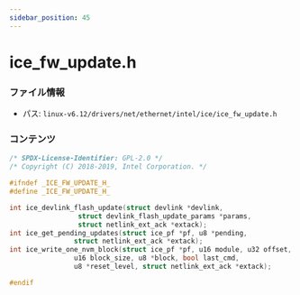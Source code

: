 ```yaml
---
sidebar_position: 45
---
```

# ice_fw_update.h

### ファイル情報

- パス: `linux-v6.12/drivers/net/ethernet/intel/ice/ice_fw_update.h`

### コンテンツ

```h
/* SPDX-License-Identifier: GPL-2.0 */
/* Copyright (C) 2018-2019, Intel Corporation. */

#ifndef _ICE_FW_UPDATE_H_
#define _ICE_FW_UPDATE_H_

int ice_devlink_flash_update(struct devlink *devlink,
			     struct devlink_flash_update_params *params,
			     struct netlink_ext_ack *extack);
int ice_get_pending_updates(struct ice_pf *pf, u8 *pending,
			    struct netlink_ext_ack *extack);
int ice_write_one_nvm_block(struct ice_pf *pf, u16 module, u32 offset,
			    u16 block_size, u8 *block, bool last_cmd,
			    u8 *reset_level, struct netlink_ext_ack *extack);

#endif

```
